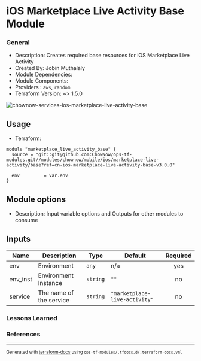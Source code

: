 <!-- BEGIN_TF_DOCS -->
# iOS Marketplace Live Activity Base Module

### General

* Description: Creates required base resources for iOS Marketplace Live Activity
* Created By: Jobin Muthalaly
* Module Dependencies: 
* Module Components:
* Providers : `aws`, `random`
* Terraform Version: ~> 1.5.0

![chownow-services-ios-marketplace-live-activity-base](https://github.com/ChowNow/ops-tf-modules/workflows/chownow-services-ios-marketplace-live-activity-base/badge.svg)

## Usage

* Terraform:

```hcl
module "marketplace_live_activity_base" {
  source = "git::git@github.com:ChowNow/ops-tf-modules.git//modules/chownow/mobile/ios/marketplace-live-activity/base?ref=cn-ios-marketplace-live-activity-base-v3.0.0"

  env         = var.env
}
```

## Module options

* Description: Input variable options and Outputs for other modules to consume

## Inputs

| Name | Description | Type | Default | Required |
|------|-------------|------|---------|:--------:|
| env | Environment | `any` | n/a | yes |
| env\_inst | Environment Instance | `string` | `""` | no |
| service | The name of the service | `string` | `"marketplace-live-activity"` | no |



### Lessons Learned


### References

---

<sub>Generated with [terraform-docs](https://terraform-docs.io/) using `ops-tf-modules/.tfdocs.d/.terraform-docs.yml`<sub>
<!-- END_TF_DOCS -->